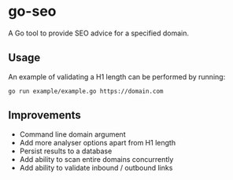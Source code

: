 # go-seo
A Go tool to provide SEO advice for a specified domain.

## Usage
An example of validating a H1 length can be performed by running:
```
go run example/example.go https://domain.com
```

## Improvements
- Command line domain argument
- Add more analyser options apart from H1 length
- Persist results to a database
- Add ability to scan entire domains concurrently
- Add ability to validate inbound / outbound links
